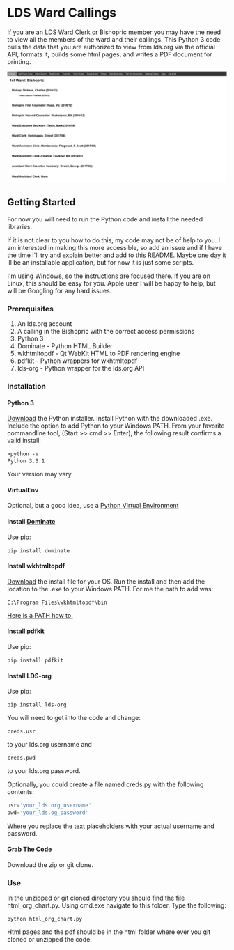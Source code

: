 # LDS Ward Callings

If you are an LDS Ward Clerk or Bishopric member you may have the need to view all the members of the ward and their callings.
This Python 3 code pulls the data that you are authorized to view from lds.org via the official API, formats it, builds some html pages, and writes a PDF document for printing.

![Demo Web Page](https://github.com/clarkburbidge/lds-ward-callings/blob/master/demo.png?raw=true "Demo Web Page")

## Getting Started

For now you will need to run the Python code and install the needed libraries.

If it is not clear to you how to do this, my code may not be of help to you. I am interested in making this more accessible, so add an issue and if I have the time I'll try and explain better and add to this README. Maybe one day it ill be an installable application, but for now it is just some scripts.

I'm using Windows, so the instructions are focused there. If you are on Linux, this should be easy for you. Apple user I will be happy to help, but will be Googling for any hard issues.

### Prerequisites

1. An lds.org account
2. A calling in the Bishopric with the correct access permissions
3. Python 3 
4. Dominate - Python HTML Builder
5. wkhtmltopdf - Qt WebKit HTML to PDF rendering engine
6. pdfkit - Python wrappers for wkhtmltopdf
7. lds-org - Python wrapper for the lds.org API

### Installation
#### Python 3
[Download](https://www.python.org/downloads/) the Python installer. Install Python with the downloaded .exe. Include the option to add Python to your Windows PATH.
From your favorite commandline tool, (Start >> cmd >> Enter), the following result confirms a valid install:
```commandline
>python -V
Python 3.5.1
```
Your version may vary.

#### VirtualEnv
Optional, but a good idea, use a [Python Virtual Environment](https://docs.python.org/3/library/venv.html)

#### Install [Dominate](https://github.com/Knio/dominate) 
Use pip:
```
pip install dominate
```
#### Install wkhtmltopdf

[Download](https://wkhtmltopdf.org/downloads.html) the install file for your OS. Run the install and then add the location to the .exe to your Windows PATH.
For me the path to add was:
```
C:\Program Files\wkhtmltopdf\bin
```
[Here is a PATH how to.](https://helpdeskgeek.com/windows-10/add-windows-path-environment-variable/)

#### Install pdfkit
Use pip:
```
pip install pdfkit
```
#### Install LDS-org
Use pip:
```
pip install lds-org
```
You will need to get into the code and change:
```
creds.usr
```
to your lds.org username and
```
creds.pwd
```
to your lds.org password.

Optionally, you could create a file named creds.py with the following contents:
```python
usr='your_lds.org_username'
pwd='your_lds.og_password'
```
Where you replace the text placeholders with your actual username and password.

#### Grab The Code

Download the zip or git clone.

### Use
In the unzipped or git cloned directory you should find the file html_org_chart.py. Using cmd.exe navigate to this folder. Type the following:
```commandline
python html_org_chart.py
```

Html pages and the pdf should be in the html folder where ever you git cloned or unzipped the code.